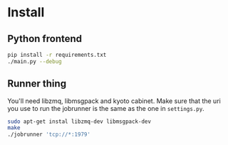 Install
=======

Python frontend
---------------

```bash
pip install -r requirements.txt
./main.py --debug
````

Runner thing
------------

You'll need libzmq, libmsgpack and kyoto cabinet. Make sure that the uri you
use to run the jobrunner is the same as the one in `settings.py`.

```bash
sudo apt-get instal libzmq-dev libmsgpack-dev
make
./jobrunner 'tcp://*:1979'
````

